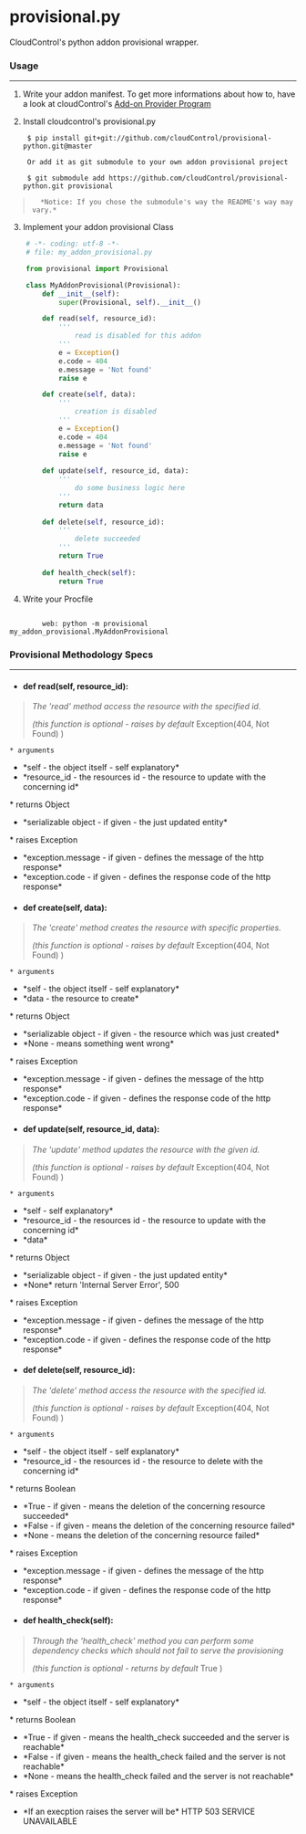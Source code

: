 # provisional.py

CloudControl's python addon provisional wrapper.

### Usage
---

1. Write your addon manifest.
   To get more informations about how to, have a look at cloudControl's [Add-on Provider Program](https://www.cloudcontrol.com/add-on-provider-program)


2. Install cloudcontrol's provisional.py

        $ pip install git+git://github.com/cloudControl/provisional-python.git@master

        Or add it as git submodule to your own addon provisional project

        $ git submodule add https://github.com/cloudControl/provisional-python.git provisional

>       *Notice: If you chose the submodule's way the README's way may vary.*


3. Implement your addon provisional Class

``` python
    # -*- coding: utf-8 -*-
    # file: my_addon_provisional.py

    from provisional import Provisional

    class MyAddonProvisional(Provisional):
        def __init__(self):
            super(Provisional, self).__init__()

        def read(self, resource_id):
            '''
                read is disabled for this addon
            '''
            e = Exception()
            e.code = 404
            e.message = 'Not found' 
            raise e

        def create(self, data):
            '''
                creation is disabled
            '''
            e = Exception()
            e.code = 404
            e.message = 'Not found' 
            raise e
		
        def update(self, resource_id, data):
            '''
                do some business logic here
            '''
            return data
	
        def delete(self, resource_id):
            '''
                delete succeeded
            '''
            return True
	
        def health_check(self):
            return True

```


4. Write your Procfile

``` text

        web: python -m provisional my_addon_provisional.MyAddonProvisional
```

### Provisional Methodology Specs
---

  * #### def read(self, resource_id):
>	*The 'read' method access the resource with the specified id.*
>
>	*(this function is optional - raises by default* Exception(404, Not Found) )

    * arguments
<ul>
<li>   *self - the object itself - self explanatory*</li>
<li>   *resource_id - the resources id - the resource to update with the concerning id*</li>
</ul>
    * returns Object
<ul>
<li>   *serializable object - if given - the just updated entity*</li>
</ul>
    * raises Exception
<ul>
<li>  *exception.message - if given - defines the message of the http response*</li>
<li>  *exception.code - if given - defines the response code of the http response*</li>
</ul>


  * #### def create(self, data):
>	*The 'create' method creates the resource with specific properties.*
>
>	*(this function is optional - raises by default* Exception(404, Not Found) )

    * arguments
<ul>
<li>  *self - the object itself - self explanatory*</li>
<li>  *data - the resource to create*</li>
</ul>
    * returns Object
<ul>
<li>  *serializable object - if given - the resource which was just created*</li>
<li>  *None - means something went wrong*</li>
</ul>
    * raises Exception
<ul>
<li>  *exception.message - if given - defines the message of the http response*</li>
<li>  *exception.code - if given - defines the response code of the http response*</li>
</ul>



  * #### def update(self, resource_id, data):
>	*The 'update' method updates the resource with the given id.*
>
>	*(this function is optional - raises by default* Exception(404, Not Found) )

    * arguments
<ul>
<li>  *self - self explanatory*</li>
<li>  *resource_id - the resources id - the resource to update with the concerning id*</li>
<li>  *data*</li>
</ul>
    * returns Object
<ul>
<li>  *serializable object - if given - the just updated entity*</li>
<li>  *None* return 'Internal Server Error', 500</li>
</ul>
    * raises Exception
<ul>
<li>  *exception.message - if given - defines the message of the http response*</li>
<li>  *exception.code - if given - defines the response code of the http response*</li>
</ul>

  * #### def delete(self, resource_id):
>	*The 'delete' method access the resource with the specified id.*
>
>	*(this function is optional - raises by default* Exception(404, Not Found) )

    * arguments
<ul>
<li>  *self - the object itself - self explanatory*</li>
<li>  *resource_id - the resources id - the resource to delete with the concerning id*</li>
</ul>
    * returns Boolean
<ul>
<li>  *True - if given - means the deletion of the concerning resource succeeded*</li>
<li>  *False - if given - means the deletion of the concerning resource failed*</li>
<li>  *None - means the deletion of the concerning resource failed*</li>
</ul>
    * raises Exception
<ul>
<li>  *exception.message - if given - defines the message of the http response*</li>
<li>  *exception.code - if given - defines the response code of the http response*</li>
</ul>


  * #### def health_check(self):
>	*Through the 'health_check' method you can perform some dependency checks*
>	*which should not fail to serve the provisioning*
>
>	*(this function is optional - returns by default* True )

    * arguments
<ul>
<li> *self - the object itself - self explanatory*</li>
</ul>
    * returns Boolean
<ul>
<li>  *True - if given - means the health_check succeeded and the server is reachable*</li>
<li>  *False - if given - means the health_check failed and the server is not reachable*</li>
<li>  *None - means the health_check failed and the server is not reachable*</li>
</ul>
    * raises Exception
<ul>
<li> *If an execption raises the server will be* HTTP 503 SERVICE UNAVAILABLE</li>
</ul>
